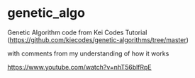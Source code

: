 # genetic_algo
Genetic Algorithm code from Kei Codes Tutorial (https://github.com/kiecodes/genetic-algorithms/tree/master) 

with comments from my understanding of how it works



https://www.youtube.com/watch?v=nhT56blfRpE
